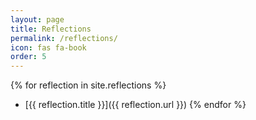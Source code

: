 ```yaml
---
layout: page
title: Reflections
permalink: /reflections/
icon: fas fa-book
order: 5
---
```

{% for reflection in site.reflections %}
- [{{ reflection.title }}]({{ reflection.url }})
{% endfor %}
